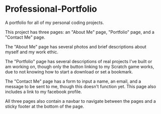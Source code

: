 # Professional-Portfolio

A portfolio for all of my personal coding projects.

This project has three pages: an "About Me" page, "Portfolio" page, and a "Contact Me" page.

The "About Me" page has several photos and brief descriptions about myself and my work ethic.

The "Portfolio" page has several descriptions of real projects I've built or am working on, though only the button linking to my Scratch game works, due to not knowing how to start a download or set a bookmark.

The "Contact Me" page has a form to input a name, an email, and a message to be sent to me, though this doesn't function yet. This page also includes a link to my facebook profile.

All three pages also contain a navbar to navigate between the pages and a sticky footer at the bottom of the page.